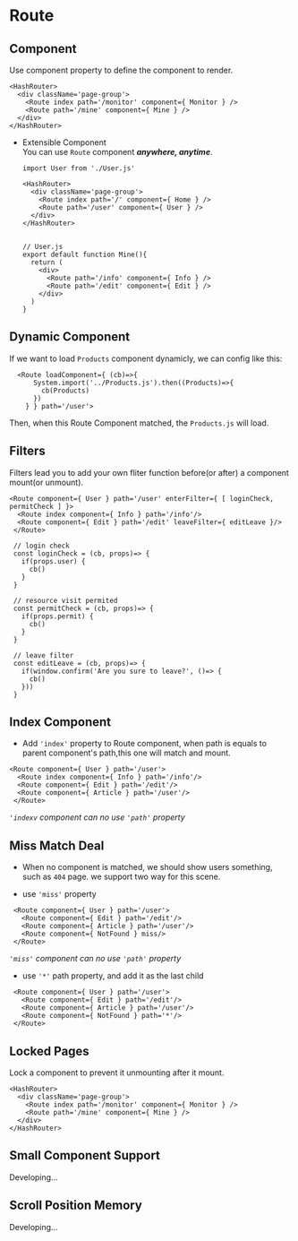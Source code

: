 # Route
## Component
  Use component property to define the component to render.  
  ```
  <HashRouter>
    <div className='page-group'>
      <Route index path='/monitor' component={ Monitor } />
      <Route path='/mine' component={ Mine } />
    </div>
  </HashRouter>
  ```
  * Extensible Component  
    You can use `Route` component ***anywhere, anytime***.
    ```
    import User from './User.js'

    <HashRouter>
      <div className='page-group'>
        <Route index path='/' component={ Home } />
        <Route path='/user' component={ User } />
      </div>
    </HashRouter>


    // User.js
    export default function Mine(){
      return (
        <div>
          <Route path='/info' component={ Info } />
          <Route path='/edit' component={ Edit } />
        </div>
      )
    }
    ```

## Dynamic Component  
  If we want to load `Products` component dynamicly, we can config like this:
  ```
    <Route loadComponent={ (cb)=>{
        System.import('../Products.js').then((Products)=>{
          cb(Products)
        })
      } } path='/user'> 
  ```
  Then, when this Route Component matched, the `Products.js` will load.
## Filters  
  Filters lead you to add your own fliter function before(or after) a component mount(or unmount).
  ```
  <Route component={ User } path='/user' enterFilter={ [ loginCheck, permitCheck ] }>
    <Route index component={ Info } path='/info'/>
    <Route component={ Edit } path='/edit' leaveFilter={ editLeave }/>
   </Route>

   // login check
   const loginCheck = (cb, props)=> {
     if(props.user) {
       cb()
     }
   }

   // resource visit permited
   const permitCheck = (cb, props)=> {
     if(props.permit) {
       cb()
     }
   }

   // leave filter
   const editLeave = (cb, props)=> {
     if(window.confirm('Are you sure to leave?', ()=> {
       cb()
     }))
   }
  ```

## Index Component  
  * Add `'index'` property to Route component, when path is equals to parent component's path,this one will match and mount.
  ```
  <Route component={ User } path='/user'>
    <Route index component={ Info } path='/info'/>
    <Route component={ Edit } path='/edit'/>
    <Route component={ Article } path='/user'/>
   </Route>
  ```
   *`'indexv` component can no use `'path'` property*
## Miss Match Deal  
  * When no component is matched, we should show users something, such as `404` page. we support two way for this scene.
  - use `'miss'` property
  ```
   <Route component={ User } path='/user'>
     <Route component={ Edit } path='/edit'/>
     <Route component={ Article } path='/user'/>
     <Route component={ NotFound } miss/>
   </Route>
  ```
  *`'miss'` component can no use `'path'` property*

  - use `'*'` path property, and add it as the last child
  ```
   <Route component={ User } path='/user'>
     <Route component={ Edit } path='/edit'/>
     <Route component={ Article } path='/user'/>
     <Route component={ NotFound } path='*'/>
   </Route>
  ```
## Locked Pages  
  Lock a component to prevent it unmounting after it mount.
  ```
  <HashRouter>
    <div className='page-group'>
      <Route index path='/monitor' component={ Monitor } />
      <Route path='/mine' component={ Mine } />
    </div>
  </HashRouter>
  ```

## Small Component Support
  Developing...

## Scroll Position Memory
  Developing...
